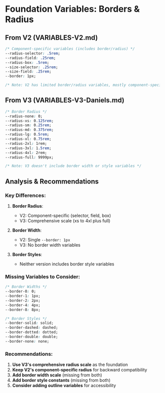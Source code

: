 # Foundation Variables: Borders & Radius

## From V2 (VARIABLES-V2.md)

```css
/* Component-specific variables (includes border/radius) */
--radius-selector: .5rem;
--radius-field: .25rem;
--radius-box: .5rem;
--size-selector: .25rem;
--size-field: .25rem;
--border: 1px;

/* Note: V2 has limited border/radius variables, mostly component-specific */
```

## From V3 (VARIABLES-V3-Daniels.md)

```css
/* Border Radius */
--radius-none: 0;
--radius-xs: 0.125rem;
--radius-sm: 0.25rem;
--radius-md: 0.375rem;
--radius-lg: 0.5rem;
--radius-xl: 0.75rem;
--radius-2xl: 1rem;
--radius-3xl: 1.5rem;
--radius-4xl: 2rem;
--radius-full: 9999px;

/* Note: V3 doesn't include border width or style variables */
```

## Analysis & Recommendations

### Key Differences:
1. **Border Radius**:
   - V2: Component-specific (selector, field, box)
   - V3: Comprehensive scale (xs to 4xl plus full)

2. **Border Width**:
   - V2: Single `--border: 1px`
   - V3: No border width variables

3. **Border Styles**:
   - Neither version includes border style variables

### Missing Variables to Consider:
```css
/* Border Widths */
--border-0: 0;
--border-1: 1px;
--border-2: 2px;
--border-4: 4px;
--border-8: 8px;

/* Border Styles */
--border-solid: solid;
--border-dashed: dashed;
--border-dotted: dotted;
--border-double: double;
--border-none: none;
```

### Recommendations:
1. **Use V3's comprehensive radius scale** as the foundation
2. **Keep V2's component-specific radius** for backward compatibility
3. **Add border width scale** (missing from both)
4. **Add border style constants** (missing from both)
5. **Consider adding outline variables** for accessibility
